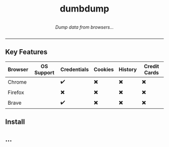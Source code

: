 <div style="display:flex;justify-content: center">
<h1>dumbdump</h1>
</div>
<div style="display:flex;justify-content: center">

*Dump data from browsers...*

</div>



---

## Key Features
| Browser  | OS Support                                       | Credentials | Cookies | History | Credit Cards | 
| -------- | ------------------------------------------------ | ----------- | ------- | ------- | ------------ | 
| Chrome   | <img src="https://rb.gy/fx7kfi" width="14px" />  | ✔️         | ✖️      | ✖️      | ✖️          |
| Firefox  |                                                  | ✖️         | ✖️      | ✖️      | ✖️          |
| Brave    | <img src="https://rb.gy/fx7kfi" width="14px" />  | ✔️         | ✖️      | ✖️      | ✖️          |

## Install

## ...


<!-- 
Linux
<img src="https://rb.gy/p6qtnr" width="18px" /> 
<img src="https://user-images.githubusercontent.com/7102064/159778177-b1bf3381-569f-4390-8c21-04d30533fc7b.png" width="16px" /> 
-->

<!-- 
Mac
<img src="https://rb.gy/yqjg2w" width="22px" /> 

<img src="https://user-images.githubusercontent.com/7102064/159783800-50905d20-78ec-4d19-ad96-a915e894770d.png" width="16px" />
-->